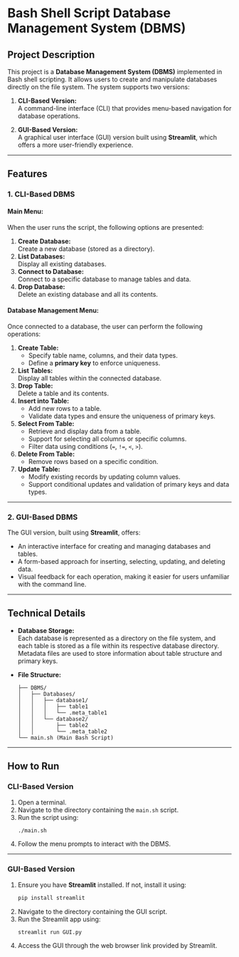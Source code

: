 # Bash Shell Script Database Management System (DBMS)  

## **Project Description**  
This project is a **Database Management System (DBMS)** implemented in Bash shell scripting. It allows users to create and manipulate databases directly on the file system. The system supports two versions:  

1. **CLI-Based Version:**  
   A command-line interface (CLI) that provides menu-based navigation for database operations.
   
2. **GUI-Based Version:**  
   A graphical user interface (GUI) version built using **Streamlit**, which offers a more user-friendly experience.

---

## **Features**  

### **1. CLI-Based DBMS**  

#### **Main Menu:**  
When the user runs the script, the following options are presented:  
1. **Create Database:**  
   Create a new database (stored as a directory).  
2. **List Databases:**  
   Display all existing databases.  
3. **Connect to Database:**  
   Connect to a specific database to manage tables and data.  
4. **Drop Database:**  
   Delete an existing database and all its contents.  

#### **Database Management Menu:**  
Once connected to a database, the user can perform the following operations:  
1. **Create Table:**  
   - Specify table name, columns, and their data types.  
   - Define a **primary key** to enforce uniqueness.  
2. **List Tables:**  
   Display all tables within the connected database.  
3. **Drop Table:**  
   Delete a table and its contents.  
4. **Insert into Table:**  
   - Add new rows to a table.  
   - Validate data types and ensure the uniqueness of primary keys.  
5. **Select From Table:**  
   - Retrieve and display data from a table.  
   - Support for selecting all columns or specific columns.  
   - Filter data using conditions (`=`, `!=`, `<`, `>`).  
6. **Delete From Table:**  
   - Remove rows based on a specific condition.  
7. **Update Table:**  
   - Modify existing records by updating column values.  
   - Support conditional updates and validation of primary keys and data types.

---

### **2. GUI-Based DBMS**  
The GUI version, built using **Streamlit**, offers:  
- An interactive interface for creating and managing databases and tables.  
- A form-based approach for inserting, selecting, updating, and deleting data.  
- Visual feedback for each operation, making it easier for users unfamiliar with the command line.  
---

## **Technical Details**  

- **Database Storage:**  
  Each database is represented as a directory on the file system, and each table is stored as a file within its respective database directory. Metadata files are used to store information about table structure and primary keys.  

- **File Structure:**  
  ```
  ├── DBMS/
  │   ├── Databases/
  │   │   ├── database1/
  │   │   │   ├── table1
  │   │   │   └── .meta_table1
  │   │   └── database2/
  │   │       ├── table2
  │   │       └── .meta_table2
  └── main.sh (Main Bash Script)
  ```

---

## **How to Run**  

### **CLI-Based Version**  
1. Open a terminal.  
2. Navigate to the directory containing the `main.sh` script.  
3. Run the script using:  
   ```bash  
   ./main.sh  
   ```  
4. Follow the menu prompts to interact with the DBMS.

---

### **GUI-Based Version**  
1. Ensure you have **Streamlit** installed. If not, install it using:  
   ```bash  
   pip install streamlit  
   ```  
2. Navigate to the directory containing the GUI script.  
3. Run the Streamlit app using:  
   ```bash  
   streamlit run GUI.py  
   ```  
4. Access the GUI through the web browser link provided by Streamlit.
